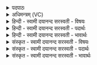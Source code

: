 <details><summary>पदपाठः</summary>

शम्। वातः॑। शम्। हि। ते॒। घृणिः॑। शम्। ते॒। भ॒व॒न्तु॒। इष्ट॑काः। शम्। ते॒। भ॒व॒न्तु॒। अ॒ग्नयः॑। पार्थि॑वासः। मा। त्वा॒। अ॒भि। शू॒शु॒च॒न्। ८।
</details>

<details><summary>अधिमन्त्रम् (VC)</summary>

- विश्वेदेवा देवताः
- आदित्या देवा ऋषयः
- अनुष्टुप्
- गान्धारः
</details>

<details><summary>हिन्दी - स्वामी दयानन्द सरस्वती  - विषयः</summary>

सृष्टि के पदार्थ मनुष्यों को कैसे सुखकारी हों, इस विषय को अगले मन्त्र में कहा है ॥
</details>

<details><summary>हिन्दी - स्वामी दयानन्द सरस्वती  - पदार्थः</summary>

पदार्थान्वयभाषाः -  हे जीव ! (ते) तेरे लिये (वातः) वायु (शम्) सुखकारी हो, (घृणिः) किरणयुक्त सूर्य्य (शम्, हि) सुखकारी हो, (इष्टकाः) वेदी में चयन की हुई र्इंटें (ते) तेरे लिये (शम्) सुखदायिनी (भवन्तु) हों, (पार्थिवासः) पृथिवी पर प्रसिद्ध (अग्नयः) विद्युत् आदि अग्नि (ते) तेरे लिये (शम्) कल्याणकारी (भवन्तु) होवें, ये सब (त्वा) तुझको (मा, अभि, शूशुचन्) सब ओर से शीघ्र शोककारी न हों ॥८ ॥
</details>

<details><summary>हिन्दी - स्वामी दयानन्द सरस्वती  - भावार्थः</summary>

भावार्थभाषाः -  हे जीवो ! वैसे ही तुमको धर्मयुक्त व्यवहार में वर्त्तना चाहिये, जैसे जीने वा मरने के बाद भी तुमको सृष्टि के वायु आदि पदार्थ सुखकारी हों ॥८ ॥
</details>

<details><summary>संस्कृत - स्वामी दयानन्द सरस्वती  - विषयः</summary>

सृष्टिस्थाः पदार्थाः कथं मनुष्याणां सुखकारिणः स्युरित्याह ॥
</details>

<details><summary>संस्कृत - स्वामी दयानन्द सरस्वती  - पदार्थः</summary>

पदार्थान्वयभाषाः -  हे जीव ! ते वातः शं भवतु, घृणिः शं हि भवतु, इष्टकास्ते शं भवन्तु, पार्थिवासोऽग्नयस्ते शं भवन्त्वेते त्वा माभि शूशुचन् ॥८ ॥
</details>

<details><summary>संस्कृत - स्वामी दयानन्द सरस्वती  - भावार्थः</summary>

भावार्थभाषाः -  हे जीवास्तथैव युष्माभिर्धर्म्ये व्यवहारे वर्त्तितव्यं यथा जीवतां मृतानां च युष्माकं सृष्टिस्था वाय्वादयः पदार्थाः सुखकराः स्युः ॥८ ॥
</details>